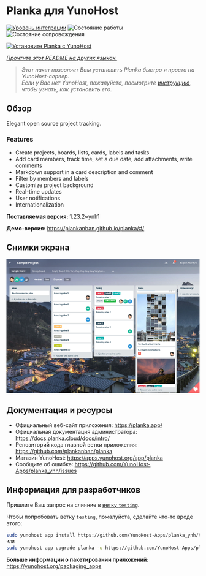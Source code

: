 <!--
Важно: этот README был автоматически сгенерирован <https://github.com/YunoHost/apps/tree/master/tools/readme_generator>
Он НЕ ДОЛЖЕН редактироваться вручную.
-->

# Planka для YunoHost

[![Уровень интеграции](https://dash.yunohost.org/integration/planka.svg)](https://ci-apps.yunohost.org/ci/apps/planka/) ![Состояние работы](https://ci-apps.yunohost.org/ci/badges/planka.status.svg) ![Состояние сопровождения](https://ci-apps.yunohost.org/ci/badges/planka.maintain.svg)

[![Установите Planka с YunoHost](https://install-app.yunohost.org/install-with-yunohost.svg)](https://install-app.yunohost.org/?app=planka)

*[Прочтите этот README на других языках.](./ALL_README.md)*

> *Этот пакет позволяет Вам установить Planka быстро и просто на YunoHost-сервер.*  
> *Если у Вас нет YunoHost, пожалуйста, посмотрите [инструкцию](https://yunohost.org/install), чтобы узнать, как установить его.*

## Обзор

Elegant open source project tracking.

### Features

- Create projects, boards, lists, cards, labels and tasks
- Add card members, track time, set a due date, add attachments, write comments
- Markdown support in a card description and comment
- Filter by members and labels
- Customize project background
- Real-time updates
- User notifications
- Internationalization


**Поставляемая версия:** 1.23.2~ynh1

**Демо-версия:** <https://plankanban.github.io/planka/#/>

## Снимки экрана

![Снимок экрана Planka](./doc/screenshots/screenshot.png)

## Документация и ресурсы

- Официальный веб-сайт приложения: <https://planka.app/>
- Официальная документация администратора: <https://docs.planka.cloud/docs/intro/>
- Репозиторий кода главной ветки приложения: <https://github.com/plankanban/planka>
- Магазин YunoHost: <https://apps.yunohost.org/app/planka>
- Сообщите об ошибке: <https://github.com/YunoHost-Apps/planka_ynh/issues>

## Информация для разработчиков

Пришлите Ваш запрос на слияние в [ветку `testing`](https://github.com/YunoHost-Apps/planka_ynh/tree/testing).

Чтобы попробовать ветку `testing`, пожалуйста, сделайте что-то вроде этого:

```bash
sudo yunohost app install https://github.com/YunoHost-Apps/planka_ynh/tree/testing --debug
или
sudo yunohost app upgrade planka -u https://github.com/YunoHost-Apps/planka_ynh/tree/testing --debug
```

**Больше информации о пакетировании приложений:** <https://yunohost.org/packaging_apps>
